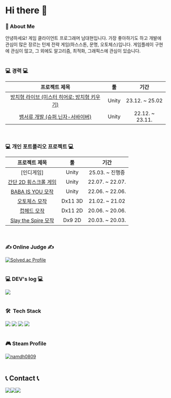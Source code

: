 # Hi there 👋
### 💬 About Me  
안녕하세요!
게임 클라이언트 프로그래머 남대현입니다.
가장 좋아하기도 하고 개발에 관심이 많은 장르는 턴제 전략 게임(하스스톤, 문명, 오토체스)입니다.
게임플레이 구현에 관심이 많고, 그 외에도 알고리즘, 최적화, 그래픽스에 관심이 있습니다.  
<br>

### 💻 경력 💻

|                        프로젝트 제목                         |     툴      |        기간         |
| :----------------------------------------------------------: | :---------: | :-----------------: |
| [방치형 라이브 (미스터 히어로: 방치형 키우기)](https://play.google.com/store/apps/details?id=com.MonsterPlanet.MrHero) | Unity | 23.12. ~ 25.02 |
| [뱀서류 개발 (슈퍼 닌자-서바이버)](https://play.google.com/store/apps/details?id=com.MonsterPlanet.TowerGame&hl=ko) | Unity | 22.12. ~ 23.11. |
<br>

### 💻 개인 포트폴리오 프로젝트 💻

|                        프로젝트 제목                         |     툴      |        기간         |
| :----------------------------------------------------------: | :---------: | :-----------------: |
| [인디게임] | Unity | 25.03. ~ 진행중 |
| [간단 2D 횡스크롤 게임](https://github.com/2D-Roguelike-Start/RoguelikeGame) | Unity | 22.07. ~ 22.07. |
| [BABA IS YOU 모작](https://github.com/scvtzp/Baba) | Unity | 22.06. ~ 22.06. |
| [오토체스 모작](https://github.com/scvtzp/AutoChess) |  Dx11 3D   | 21.02. ~ 21.02 |
| [컵헤드 모작](https://github.com/scvtzp/CupHead) |  Dx11 2D   | 20.06. ~ 20.06. |
| [Slay the Spire 모작](https://github.com/scvtzp/SlaytheSpire) |  Dx9 2D   | 20.03. ~ 20.03. |
<br>

### ✍ Online Judge ✍
[![Solved.ac Profile](http://mazassumnida.wtf/api/v2/generate_badge?boj=scvtzp)](https://solved.ac/scvtzp/)
<br><br>

### 💻 DEV's log 💻
<div style="display:flex; flex-direction:row;">
    <a href="https://bighorn.tistory.com/">
        <img src="https://img.shields.io/badge/Tistory-000000?style=for-the-badge&logo=Tistory&logoColor=white"> 
    </a>
</div><br>

### 🛠 &nbsp;Tech Stack
<div>
  <img src="https://img.shields.io/badge/Unity-000000?style=flat-square&logo=Unity&logoColor=white"/>
  <img src="https://img.shields.io/badge/C%23-3f8324?style=flat-square&logo=C%20Sharp&logoColor=white"/> 
  <img src="https://img.shields.io/badge/C++-00599C?style=flat-square&logo=C%2B%2B&logoColor=white"/> 
  <img src="https://img.shields.io/badge/C-A8B9CC?style=flat-square&logo=C&logoColor=white"/>
<div><br>

### 🎮 Steam Profile
[![namdh0809](https://steam-stat.vercel.app/api?profileName=namdh0809)](https://steamcommunity.com/id/namdh0809)
<br><br>

## 📞 Contact 📞
<div style="display:flex; flex-direction:row;">
    <a href="mailto:scvtzp@gmail.com">
        <img src="https://img.shields.io/badge/Gmail-EA4335?style=for-the-badge&logo=Gmail&logoColor=white">
    </a>
    <a href="https://open.kakao.com/o/sIEh8dyc">
        <img src="https://img.shields.io/badge/KakaoTalk-FFCD00?style=for-the-badge&logoColor=black&logo=KakaoTalk">
    </a>
    <a href="https://www.instagram.com/_bighorn">
        <img src="https://img.shields.io/badge/Instagram-E4405F?style=for-the-badge&logo=Instagram&logoColor=white">
    </a>
</div><br>

<!--

<img src="https://img.shields.io/badge/Cocos2dX-55C2E1?style=flat-square&logo=Cocos&logoColor=white"/>
**scvtzp/scvtzp** is a :반짝임: _special_ :반짝임: repository because its `README.md` (this file) appears on your GitHub profile.
Here are some ideas to get you started:
- :망원경: I’m currently working on ...
- :새싹: I’m currently learning ...
- :댄서: I’m looking to collaborate on ...
- :생각하는_얼굴: I’m looking for help with ...
- :말풍선: Ask me about ...
- :우편함: How to reach me: ...
- :웃음: Pronouns: ...
- :번쩍: Fun fact: ...
-->
